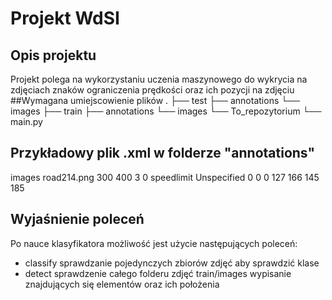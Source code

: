 # Projekt WdSI

## Opis projektu
Projekt polega na wykorzystaniu uczenia maszynowego do wykrycia na zdjęciach znaków ograniczenia prędkości oraz ich pozycji na zdjęciu
##Wymagana umiejscowienie plików
.
├── test
   ├── annotations
   └── images
├── train
   ├── annotations
   └── images
└── To_repozytorium
   └── main.py
## Przykładowy plik .xml w folderze "annotations"
<annotation>
   <folder>images</folder>
   <filename>road214.png</filename>
   <size>
       <width>300</width>
       <height>400</height>
       <depth>3</depth>
   </size>
   <segmented>0</segmented>
   <object>
       <name>speedlimit</name>
       <pose>Unspecified</pose>
       <truncated>0</truncated>
       <occluded>0</occluded>
       <difficult>0</difficult>
       <bndbox>
           <xmin>127</xmin>
           <ymin>166</ymin>
           <xmax>145</xmax>
           <ymax>185</ymax>
       </bndbox>
   </object>
</annotation>

## Wyjaśnienie poleceń
Po nauce klasyfikatora możliwość jest użycie następujących poleceń:
* classify sprawdzanie pojedynczych zbiorów zdjęć aby sprawdzić klase 
* detect sprawdzenie całego folderu zdjęć train/images wypisanie znajdujących się elementów oraz ich położenia 
